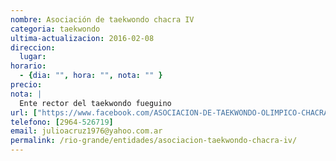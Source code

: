 ```yaml
---
nombre: Asociación de taekwondo chacra IV
categoria: taekwondo
ultima-actualizacion: 2016-02-08
direccion: 
  lugar: 
horario: 
  - {dia: "", hora: "", nota: "" }
precio: 
nota: | 
  Ente rector del taekwondo fueguino
url: ["https://www.facebook.com/ASOCIACION-DE-TAEKWONDO-OLIMPICO-CHACRA-IV-TIERRA-DEL-FUEGO-228028313935392/", "http://asociaciontaekwondotierradelfuego.blogspot.com/"]
telefono: [2964-526719]
email: julioacruz1976@yahoo.com.ar
permalink: /rio-grande/entidades/asociacion-taekwondo-chacra-iv/
---
```


